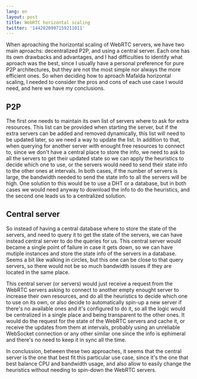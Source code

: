 ```yaml
---
lang: en
layout: post
title: WebRTC horizontal scaling
twitter: '1442020997159211011'
---
```


When aproaching the horizontal scaling of WebRTC servers, we have two main
aproachs: decentralized P2P, and using a central server. Each one has its own
drawbacks and advantages, and I had difficulties to identify what aproach was
the best, since I usually have a personal preference for pure P2P architectures,
but they are not the most simple nor always the more efficient ones. So when
deciding how to aproach Mafalda horizontal scaling, I needed to consider the
pros and cons of each use case I would need, and here we have my conclusions.

## P2P

The first one needs to maintain its own list of servers where to ask for extra
resources. This list can be provided when starting the server, but if the extra
servers can be added and removed dynamically, this list will need to be updated
later, so we need a way to update the list. In addition to that, when querying
for another server with enought free resources to connect to, since we don't
have a central place to store the info, we need to ask to all the servers to get
their updated state so we can apply the heuristics to decide which one to use,
or the servers would need to send their state info to the other ones at
intervals. In both cases, if the number of servers is large, the bandwidth
needed to send the state info to all the servers will be high. One solution to
this would be to use a DHT or a database, but in both cases we would need anyway
to download the info to do the heuristics, and the second one leads us to a
centralized solution.

## Central server

So instead of having a central database where to store the state of the servers,
and need to query it to get the state of the servers, we can have instead
central server to do the queries for us. This central server would became a
single point of failure in case it gets down, so we can have mutiple instances
and store the state info of the servers in a database. Seems a bit like walking
in circles, but this one can be close to that query servers, so there would not
be so much bandwidth issues if they are located in the same place.

This central server (or servers) would just receive a request from the WebRTC
servers asking to connect to another empty enought server to increase their own
resources, and do all the heuristics to decide which one to use on its own, or
also decide to automatically spin-up a new server if there's no available ones
and it's configured to do it, so all the logic would be centralized in a single
place and being transparent to the other ones. It would do the request for the
state of the WebRTC servers and cache it, or receive the updates from them at
intervals, probably using an unreliable WebSocket connection or any other
similar one since the info is ephimeral and there's no need to keep it in sync
all the time.

In conclussion, between these two approaches, it seems that the central server
is the one that best fit this particular use case, since it's the one that best
balance CPU and bandwidth usage, and also allow to easily change the heuristics
without needing to spin-down the WebRTC servers.
